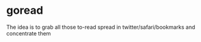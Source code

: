 # goread
The idea is to grab all those to-read spread in twitter/safari/bookmarks and concentrate them
